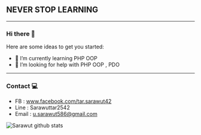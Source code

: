 ## NEVER STOP LEARNING
_____________________________________________
### Hi there 👋
Here are some ideas to get you started:


- 🌱 I’m currently learning  PHP OOP
- 🤔 I’m looking for help with PHP OOP , PDO
____________________________________________
### Contact 💻
- FB : www.facebook.com/tar.sarawut42
- Line : Sarawuttar2542
- Email : u.sarawut586@gmail.com

![Sarawut github stats](https://github-readme-stats.vercel.app/api?username=anantasak-pcru&count_private=true)
